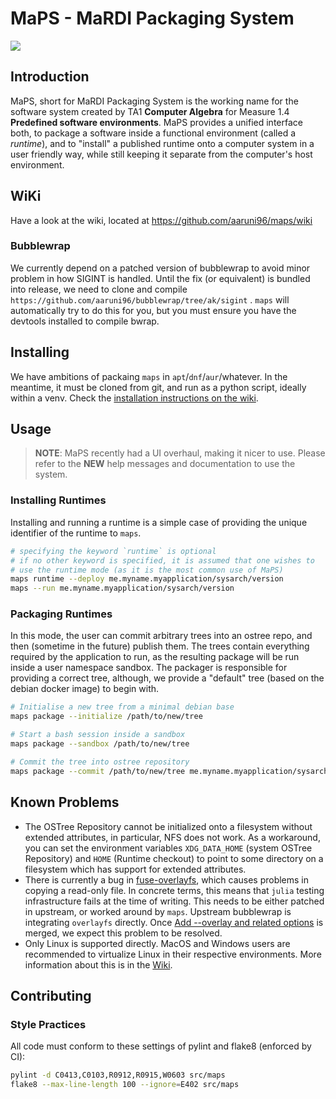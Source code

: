 # MaPS - MaRDI Packaging System

![](https://img.shields.io/badge/version-0.2-blue)

## Introduction

MaPS, short for MaRDI Packaging System is the working name for the software system created by TA1
**Computer Algebra** for Measure 1.4 **Predefined software environments**. MaPS provides a unified
interface both, to package a software inside a functional environment (called a _runtime_), and to
"install" a published runtime onto a computer system in a user friendly way, while still keeping it
separate from the computer's host environment.

## WiKi

Have a look at the wiki, located at https://github.com/aaruni96/maps/wiki

### Bubblewrap

We currently depend on a patched version of bubblewrap to avoid minor problem in how SIGINT is
handled. Until the fix (or equivalent) is bundled into release, we need to clone and compile
`https://github.com/aaruni96/bubblewrap/tree/ak/sigint` . `maps` will automatically try to do this
for you, but you must ensure you have the devtools installed to compile bwrap.

## Installing

We have ambitions of packaing `maps` in `apt`/`dnf`/`aur`/whatever. In the meantime, it must be
cloned from git, and run as a python script, ideally within a venv. Check the [installation
instructions on the wiki](https://github.com/aaruni96/maps/wiki/Installation).

## Usage

> **NOTE**: MaPS recently had a UI overhaul, making it nicer to use. Please refer to the **NEW**
> help messages and documentation to use the system.

### Installing Runtimes

Installing and running a runtime is a simple case of providing the unique identifier of the runtime
to `maps`.

```bash
# specifying the keyword `runtime` is optional
# if no other keyword is specified, it is assumed that one wishes to
# use the runtime mode (as it is the most common use of MaPS)
maps runtime --deploy me.myname.myapplication/sysarch/version
maps --run me.myname.myapplication/sysarch/version
```

### Packaging Runtimes

In this mode, the user can commit arbitrary trees into an ostree repo, and then (sometime in the
future) publish them. The trees contain everything required by the application to run, as the
resulting package will be run inside a user namespace sandbox. The packager is responsible for
providing a correct tree, although, we provide a "default" tree (based on the debian docker image)
to begin with.

```bash
# Initialise a new tree from a minimal debian base
maps package --initialize /path/to/new/tree

# Start a bash session inside a sandbox
maps package --sandbox /path/to/new/tree

# Commit the tree into ostree repository
maps package --commit /path/to/new/tree me.myname.myapplication/sysarch/version
```

## Known Problems

 - The OSTree Repository cannot be initialized onto a filesystem without extended attributes, in
   particular, NFS does not work. As a workaround, you can set the environment variables
   `XDG_DATA_HOME` (system OSTree Repository) and `HOME` (Runtime checkout) to point to some
   directory on a filesystem which has support for extended attributes.
  - There is currently a bug in
    [fuse-overlayfs](https://github.com/containers/fuse-overlayfs/issues/399), which causes problems
    in copying a read-only file. In concrete terms, this means that `julia` testing infrastructure
    fails at the time of writing. This needs to be either patched in upstream, or worked around by
    `maps`. Upstream bubblewrap is integrating `overlayfs` directly. Once [Add --overlay and related
    options](https://github.com/containers/bubblewrap/pull/547) is merged, we expect this problem to
    be resolved.
  - Only Linux is supported directly. MacOS and Windows users are recommended to virtualize Linux in
    their respective environments. More information about this is in the
    [Wiki](https://github.com/aaruni96/maps/wiki/Non-Linux-OSs).


## Contributing

### Style Practices

All code must conform to these settings of pylint and flake8 (enforced by CI):

```bash
pylint -d C0413,C0103,R0912,R0915,W0603 src/maps
flake8 --max-line-length 100 --ignore=E402 src/maps
```

